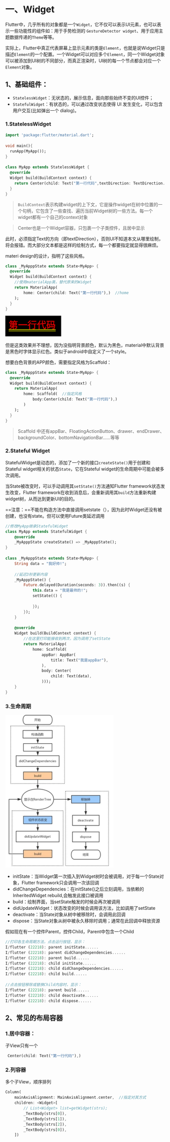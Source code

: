 # 一、Widget

Flutter中，几乎所有的对象都是一个`Widget`，它不仅可以表示UI元素，也可以表示一些功能性的组件如：用于手势检测的 `GestureDetector widget`、用于应用主题数据传递的`Theme`等等。

实际上，Flutter中真正代表屏幕上显示元素的类是`Element`，也就是说Widget只是描述`Element`的一个配置。一个Widget可以对应多个`Element`，同一个Widget对象可以被添加到UI树的不同部分，而真正渲染时，UI树的每一个节点都会对应一个`Element`对象。





## 1、基础组件：

-  `StatelessWidget`：无状态的，展示信息，面向那些始终不变的UI控件；
- `StatefulWidget`：有状态的，可以通过改变状态使得 UI 发生变化，可以包含用户交互(比如弹出一个 dialog)。



### 1.StatelessWidget

```dart
import 'package:flutter/material.dart';

void main(){
  runApp(MyApp());
}

class MyApp extends StatelessWidget {
  @override
  Widget build(BuildContext context) {
    return Center(child: Text("第一行代码",textDirection: TextDirection.ltr,),);
  }
}
```

> `BuildContext`表示构建widget的上下文，它是操作widget在树中位置的一个句柄，它包含了一些查找、遍历当前Widget树的一些方法。每一个widget都有一个自己的context对象

> Center也是一个Widget容器，只包裹一个子类控件，且居中显示



此时，必须指定Text的方向（即textDirection），否则UI不知道本文从哪里绘制，将会报错。而大部分文本都是这样的绘制方式，每一个都要指定就显得很麻烦。

materi design的设计，指明了这些风格。

```dart
class _MyApppState extends State<MyApp> {
  @override
  Widget build(BuildContext context) {
    //使用materialApp类，替代原来的Widget
    return MaterialApp(
        home: Center(child: Text("第一行代码"),)  //home
    );
  }
}
```

<img src="flutter.assets/image-20220306193233427.png" alt="image-20220306193233427" style="zoom:33%;" />



但是这类效果并不理想，因为没指明背景颜色，默认为黑色，material中默认背景是黑色时字体显示红色。类似于android中自定义了一个style。



想要白色背景的APP颜色，需要指定风格为Scaffold：

```dart
class _MyApppState extends State<MyApp> {
  @override
  Widget build(BuildContext context) {
    return MaterialApp(
        home: Scaffold(  //指定风格  
            body:Center(child: Text("第一行代码"),)
        )
    );
  }
}
```

> Scaffold 中还有appBar、FloatingActionButton、drawer、endDrawer、backgroundColor、bottomNavigationBar……等等





### 2.Stateful Widget

StatefulWidget是动态的，添加了一个新的接口`createState()`用于创建和Stateful widget相关的状态`State`，它在Stateful widget的生命周期中可能会被多次调用。

当State被改变时，可以手动调用其`setState()`方法通知Flutter framework状态发生改变，Flutter framework在收到消息后，会重新调用其`build`方法重新构建widget树，从而达到更新UI的目的。

==注意：==不能在构造方法中直接调用setstate（），因为此时Widget还没有被创建，也没有state。但可以使用Future类延迟调用

```dart
//修改MyApp继承StatefulWidget
class MyApp extends StatefulWidget {
    @override
    _MyApppState createState() => _MyApppState();
}

class _MyApppState extends State<MyApp> {
    String data = "我好帅!";

    //延迟3秒更新内容
    _MyApppState() {
        Future.delayed(Duration(seconds: 3)).then((s) {
            this.data = "我是最帅的!";
            setState(() {

            });
        });
    }

    @override
    Widget build(BuildContext context) {
        //在这里打印能接收到两次，因为调用了setState
        return MaterialApp(
            home: Scaffold(
                appBar: AppBar(
                    title: Text("我是appBar"),
                ),
                body: Center(
                    child: Text(data),
                )));
    }
}
```







### 3.生命周期

<img src="flutter.assets/image-20220306205828351.png" alt="image-20220306205828351" style="zoom:50%;" />

- initState：当Widget第一次插入到Widget树时会被调用，对于每一个State对象，Flutter framework只会调用一次该回调
- didChangeDependencies：在initState()之后立刻调用，当依赖的InheritedWidget rebuild,会触发此接口被调用
- build：绘制界面，当setState触发的时候会再次被调用
- didUpdateWidget：状态改变的时候会调用该方法，比如调用了setState
- deactivate：当State对象从树中被移除时，会调用此回调
- dispose：当State对象从树中被永久移除时调用；通常在此回调中释放资源



假如现在有一个控件Parent，控件Child，Parent中包含一个Child

```dart
//打印各生命周期方法，点击运行按钮，显示：
I/flutter (22218): parent initState......
I/flutter (22218): parent didChangeDependencies......
I/flutter (22218): parent build......
I/flutter (22218): child initState......
I/flutter (22218): child didChangeDependencies......
I/flutter (22218): child build......
    
//点击按钮移除或替换Child内容时，显示：
I/flutter (22218): parent build......
I/flutter (22218): child deactivate......
I/flutter (22218): child dispose......
```





## 2、常见的布局容器

### 1.居中容器：

子View只有一个

```dart
 Center(child: Text("第一行代码"),)
```







### 2.列容器

多个子View，顺序排列

```dart
Column(
    mainAxisAlignment: MainAxisAlignment.center,  //指定对其方式
    children: <Widget>[ 
        // List<Widget> list=getWidget(strs);
        _TextBody(strs[0]),
        _TextBody(strs[1]),
        _TextBody(strs[2]),
        _TextBody(strs[0]),
    ])
```































